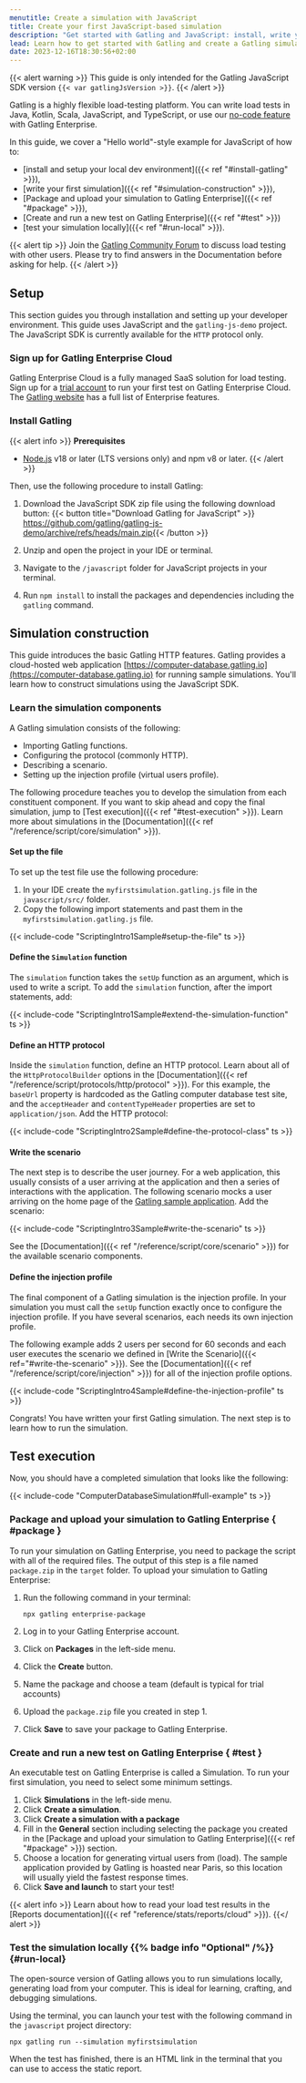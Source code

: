 ```yaml
---
menutitle: Create a simulation with JavaScript
title: Create your first JavaScript-based simulation
description: "Get started with Gatling and JavaScript: install, write your first load test, and execute it."
lead: Learn how to get started with Gatling and create a Gatling simulation with JavaScript.
date: 2023-12-16T18:30:56+02:00
---
```


{{< alert warning >}}
This guide is only intended for the  Gatling JavaScript SDK version `{{< var gatlingJsVersion >}}`.
{{< /alert >}}

Gatling is a highly flexible load-testing platform. You can write load tests in Java, Kotlin, Scala, JavaScript, and TypeScript, or use our [no-code feature](https://gatling.io/features/no-code-generator/) with Gatling Enterprise.

In this guide, we cover a "Hello world"-style example for JavaScript of how to:

 - [install and setup your local dev environment]({{< ref "#install-gatling" >}}),
 - [write your first simulation]({{< ref "#simulation-construction" >}}),
 - [Package and upload your simulation to Gatling Enterprise]({{< ref "#package" >}}),
 - [Create and run a new test on Gatling Enterprise]({{< ref "#test" >}})
 - [test your simulation locally]({{< ref "#run-local" >}}).

{{< alert tip >}}
Join the [Gatling Community Forum](https://community.gatling.io) to discuss load testing with other users. Please try to find answers in the Documentation before asking for help.
{{< /alert >}}

## Setup

This section guides you through installation and setting up your developer environment. This guide uses JavaScript and the `gatling-js-demo` project. The JavaScript SDK is currently available for the `HTTP` protocol only. 

### Sign up for Gatling Enterprise Cloud

Gatling Enterprise Cloud is a fully managed SaaS solution for load testing. Sign up for a [trial account](https://auth.gatling.io/auth/realms/gatling/protocol/openid-connect/registrations?client_id=gatling-enterprise-cloud-public&response_type=code&scope=openid&redirect_uri=https%3A%2F%2Fcloud.gatling.io%2Fr%2Fgatling) to run your first test on Gatling Enterprise Cloud. The [Gatling website](https://gatling.io/features) has a full list of Enterprise features.

### Install Gatling 

{{< alert info >}}
**Prerequisites**  
- [Node.js](https://nodejs.org/) v18 or later (LTS versions only) and npm v8 or later.
{{< /alert >}}

Then, use the following procedure to install Gatling:

1. Download the JavaScript SDK zip file using the following download button:
{{< button title="Download Gatling for JavaScript" >}}
https://github.com/gatling/gatling-js-demo/archive/refs/heads/main.zip{{< /button >}}  

2. Unzip and open the project in your IDE or terminal.
3. Navigate to the `/javascript` folder for JavaScript projects in your terminal. 
4. Run `npm install` to install the packages and dependencies including the `gatling` command. 

## Simulation construction 

This guide introduces the basic Gatling HTTP features. Gatling provides a cloud-hosted web application
[https://computer-database.gatling.io](https://computer-database.gatling.io) for running sample simulations. You'll learn how to construct simulations
using the JavaScript SDK. 

### Learn the simulation components

A Gatling simulation consists of the following:

- Importing Gatling functions.
- Configuring the protocol (commonly HTTP).
- Describing a scenario.
- Setting up the injection profile (virtual users profile).

The following procedure teaches you to develop the simulation from each constituent component. If you want to skip ahead
and copy the final simulation, jump to [Test execution]({{< ref "#test-execution" >}}). Learn more about simulations in the
[Documentation]({{< ref "/reference/script/core/simulation" >}}). 

#### Set up the file 

To set up the test file use the following procedure: 

1. In your IDE create the `myfirstsimulation.gatling.js` file in the `javascript/src/` folder.
2. Copy the following import statements and past them in the `myfirstsimulation.gatling.js` file.

{{< include-code "ScriptingIntro1Sample#setup-the-file" ts >}}

#### Define the `Simulation` function 

The `simulation` function takes the `setUp` function as an argument, which is used to write a script. To add the `simulation` function, after the import statements, add: 

{{< include-code "ScriptingIntro1Sample#extend-the-simulation-function" ts >}}

#### Define an HTTP protocol

Inside the `simulation` function, define an HTTP protocol. Learn about all of the
`HttpProtocolBuilder` options in the [Documentation]({{< ref "/reference/script/protocols/http/protocol" >}}). For
this example, the `baseUrl` property is hardcoded as the Gatling computer database test site, and the `acceptHeader` and
`contentTypeHeader` properties are set to `application/json`. Add the HTTP protocol: 

{{< include-code "ScriptingIntro2Sample#define-the-protocol-class" ts >}}

#### Write the scenario

The next step is to describe the user journey. For a web application, this usually consists of a user arriving at the application and then a series of interactions with the application. The following scenario mocks a user arriving on the home page of the [Gatling sample application](https://computer-database.gatling.io). Add the scenario:

{{< include-code "ScriptingIntro3Sample#write-the-scenario" ts >}}

See the [Documentation]({{< ref "/reference/script/core/scenario" >}}) for the available scenario
components. 

#### Define the injection profile

The final component of a Gatling simulation is the injection profile. In your simulation you must call the `setUp` function exactly once to configure the injection profile. If you have several scenarios, each needs its own injection profile. 

The following example adds 2 users per second for 60 seconds and each user executes the scenario we defined in [Write the Scenario]({{< ref="#write-the-scenario" >}}). See the [Documentation]({{< ref "/reference/script/core/injection" >}}) for all of the injection profile options. 

{{< include-code "ScriptingIntro4Sample#define-the-injection-profile" ts >}}

Congrats! You have written your first Gatling simulation. The next step is to learn how to run the simulation. 

## Test execution

Now, you should have a completed simulation that looks like the following: 

{{< include-code "ComputerDatabaseSimulation#full-example" ts >}}

### Package and upload your simulation to Gatling Enterprise { #package }

To run your simulation on Gatling Enterprise, you need to package the script with all of the required files. The output of this step is a file named `package.zip` in the `target` folder. To upload your simulation to Gatling Enterprise: 

1. Run the following command in your terminal:

    ```console
    npx gatling enterprise-package
    ```

2. Log in to your Gatling Enterprise account.
3. Click on **Packages** in the left-side menu.
4. Click the **Create** button.
5. Name the package and choose a team (default is typical for trial accounts) 
6. Upload the `package.zip` file you created in step 1.
7. Click **Save** to save your package to Gatling Enterprise.

### Create and run a new test on Gatling Enterprise { #test }

An executable test on Gatling Enterprise is called a Simulation. To run your first simulation, you need to select some minimum settings. 

1. Click **Simulations** in the left-side menu.
2. Click **Create a simulation**.
3. Click **Create a simulation with a package**
4. Fill in the **General** section including selecting the package you created in the [Package and upload your simulation to Gatling Enterprise]({{< ref "#package" >}}) section.
5. Choose a location for generating virtual users from (load). The sample application provided by Gatling is hoasted near Paris, so this location will usually yield the fastest response times.
6. Click **Save and launch** to start your test! 

{{< alert info >}}
Learn about how to read your load test results in the [Reports documentation]({{< ref "reference/stats/reports/cloud" >}}).
{{</ alert >}}

### Test the simulation locally {{% badge info "Optional" /%}} {#run-local}

The open-source version of Gatling allows you to run simulations locally, generating load from your computer. This is ideal for learning, crafting, and debugging simulations. 

Using the terminal, you can launch your test with the following command in the `javascript` project directory:

```console
npx gatling run --simulation myfirstsimulation
```

When the test has finished, there is an HTML link in the terminal that you can use to access the static report. 
